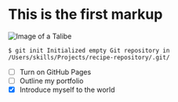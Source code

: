 # This is the first markup
![Image of a Talibe](https://www.humanium.org/fr/wp-content/uploads/2014/02/Talibe-boy-begging-in-Dakar-c-Annbirch-worldvision.jpg)

``
$ git init
Initialized empty Git repository in /Users/skills/Projects/recipe-repository/.git/
``
- [ ] Turn on GitHub Pages
- [ ] Outline my portfolio
- [X] Introduce myself to the world
